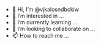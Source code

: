- 👋 Hi, I’m @vjkalosndbckiw
- 👀 I’m interested in ...
- 🌱 I’m currently learning ...
- 💞️ I’m looking to collaborate on ...
- 📫 How to reach me ...

<!---
vjkalosndbckiw/vjkalosndbckiw is a ✨ special ✨ repository because its `README.md` (this file) appears on your GitHub profile.
You can click the Preview link to take a look at your changes.
--->
